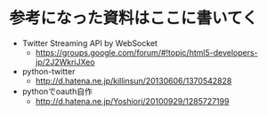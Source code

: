 # 参考になった資料はここに書いてく

- Twitter Streaming API by WebSocket
  - https://groups.google.com/forum/#!topic/html5-developers-jp/2J2WkriJXeo
- python-twitter
  - http://d.hatena.ne.jp/killinsun/20130606/1370542828
- pythonでoauth自作
  - http://d.hatena.ne.jp/Yoshiori/20100929/1285727199
